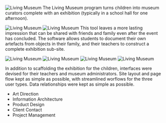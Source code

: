 ![Living Museum](img/work/livingMuseum/exhibit-page.jpg)
The Living Museum program turns children into museum curators complete with an exhibition (typically in a school hall for one afternoon).  

![Living Museum](img/work/livingMuseum/exhibitionadministration5c.png)
![Living Museum](img/work/livingMuseum/living-museum-site-ia.png)
This tool leaves a more lasting impression that can be shared with friends and family even after the event has concluded.  The software allows students to document their own artefacts from objects in their family, and their teachers to construct a complete exhibition sub-site.

![Living Museum](img/work/livingMuseum/living-museum.jpg)
![Living Museum](img/work/livingMuseum/lm-front.jpg)
![Living Museum](img/work/livingMuseum/LM-public-intro.png)
![Living Museum](img/work/livingMuseum/lmp_db_complete.png)


In addition to scaffolding the exhibition for the children, interfaces were devised for their teachers and museum administrators. Site layout and page flow kept as simple as possible, with streamlined worflows for the three user types. Data relationships were kept as simple as possible.

* Art Direction
* Information Architecture
* Product Design
* Client Contact
* Project Management

